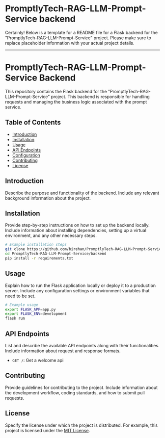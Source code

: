 # PromptlyTech-RAG-LLM-Prompt-Service backend 

Certainly! Below is a template for a README file for a Flask backend for the "PromptlyTech-RAG-LLM-Prompt-Service" project. Please make sure to replace placeholder information with your actual project details.

---

# PromptlyTech-RAG-LLM-Prompt-Service Backend

This repository contains the Flask backend for the "PromptlyTech-RAG-LLM-Prompt-Service" project. This backend is responsible for handling requests and managing the business logic associated with the prompt service.

## Table of Contents

- [Introduction](#introduction)
- [Installation](#installation)
- [Usage](#usage)
- [API Endpoints](#api-endpoints)
- [Configuration](#configuration)
- [Contributing](#contributing)
- [License](#license)

## Introduction

Describe the purpose and functionality of the backend. Include any relevant background information about the project.

## Installation

Provide step-by-step instructions on how to set up the backend locally. Include information about installing dependencies, setting up a virtual environment, and any other necessary steps.

```bash
# Example installation steps
git clone https://github.com/birehan/PromptlyTech-RAG-LLM-Prompt-Service.git
cd PromptlyTech-RAG-LLM-Prompt-Service/backend
pip install -r requirements.txt
```

## Usage

Explain how to run the Flask application locally or deploy it to a production server. Include any configuration settings or environment variables that need to be set.

```bash
# Example usage
export FLASK_APP=app.py
export FLASK_ENV=development
flask run
```

## API Endpoints

List and describe the available API endpoints along with their functionalities. Include information about request and response formats.

- `GET /`: Get a welcome api



## Contributing

Provide guidelines for contributing to the project. Include information about the development workflow, coding standards, and how to submit pull requests.

## License

Specify the license under which the project is distributed. For example, this project is licensed under the [MIT License](LICENSE).
